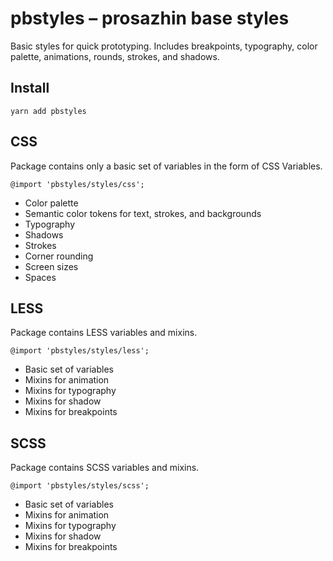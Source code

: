 # pbstyles – prosazhin base styles

Basic styles for quick prototyping. Includes breakpoints, typography, color palette, animations, rounds, strokes, and shadows.

## Install

<code>yarn add pbstyles</code>

## CSS

Package contains only a basic set of variables in the form of CSS Variables.

<code>@import 'pbstyles/styles/css';</code>

- Color palette
- Semantic color tokens for text, strokes, and backgrounds
- Typography
- Shadows
- Strokes
- Corner rounding
- Screen sizes
- Spaces

## LESS

Package contains LESS variables and mixins.

<code>@import 'pbstyles/styles/less';</code>

- Basic set of variables
- Mixins for animation
- Mixins for typography
- Mixins for shadow
- Mixins for breakpoints

## SCSS

Package contains SCSS variables and mixins.

<code>@import 'pbstyles/styles/scss';</code>

- Basic set of variables
- Mixins for animation
- Mixins for typography
- Mixins for shadow
- Mixins for breakpoints
